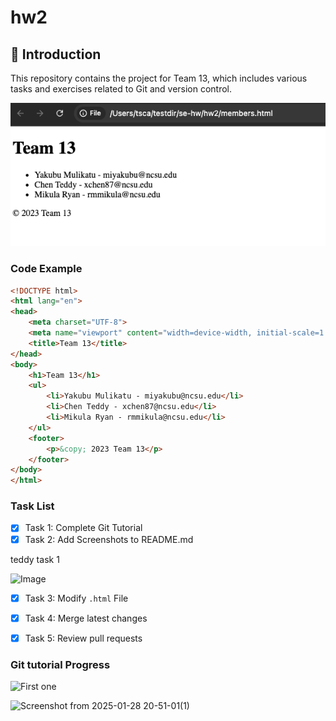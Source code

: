 # hw2


## 📝 Introduction

This repository contains the project for Team 13, which includes various tasks and exercises related to Git and version control.

![Project Screenshot](images/screenshot.png)

### Code Example

```html
<!DOCTYPE html>
<html lang="en">
<head>
    <meta charset="UTF-8">
    <meta name="viewport" content="width=device-width, initial-scale=1.0">
    <title>Team 13</title>
</head>
<body>
    <h1>Team 13</h1>
    <ul>
        <li>Yakubu Mulikatu - miyakubu@ncsu.edu</li>
        <li>Chen Teddy - xchen87@ncsu.edu</li>
        <li>Mikula Ryan - rmmikula@ncsu.edu</li>
    </ul>
    <footer>
        <p>&copy; 2023 Team 13</p>
    </footer>
</body>
</html>
```

### Task List

- [x] Task 1: Complete Git Tutorial 
- [x] Task 2: Add Screenshots to README.md

teddy task 1

![Image](https://github.com/user-attachments/assets/5cbaf91e-ccf9-4846-b227-13e3b14bbd89)

- [x] Task 3: Modify `.html` File  
- [x] Task 4: Merge latest changes  
- [x] Task 5: Review pull requests


### Git tutorial Progress
![First one](https://github.com/user-attachments/assets/3c4ee95a-8ec4-4c04-b975-16a3c0e030f2)


![Screenshot from 2025-01-28 20-51-01(1)](https://github.com/user-attachments/assets/498db125-8908-426b-bbfb-160f33d9e8a6)



